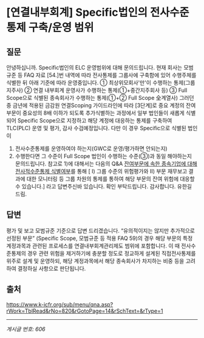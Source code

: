 # [연결내부회계] Specific법인의 전사수준통제 구축/운영 범위

## 질문
안녕하십니까.
Specific법인의 ELC 운영범위에 대해 문의드립니다.
현재 회사는 모범규준 등 FAQ 자료 [54.]번 내역에 따라
전사통제를 그룹사에 구축함에 있어 수행주체를 식별한 뒤 아래 기준에 따라 운영중입니다.
① 최상위모회사'만'이 수행하는 통제(그룹 지주사)
② 연결 내부회계 운영사가 수행하는 통제(①+중간지주회사 등)
③ Full Scope으로 식별된 종속회사가 수행하는 통제(①+② Full Scope 全계열사)
그러던 중 금년에 적용된 금감원 연결Scoping 가이드라인에 따라
[3단계]로 중요 계정의 잔여부문이 중요성의 8배 이하가 되도록 추가식별하는 과정에서
일부 법인들이 새롭게 식별되어 Specific Scope으로 지정하고
해당 계정에 대응하는 통제를 구축하여 TLC(PLC) 운영 및 평가, 감사 수검예정입니다.
다만 이 경우 Specific으로 식별된 법인이
1) 전사수준통제를 운영하여야 하는지(GWC로 운영/평가하면 안되는지)
2) 수행한다면 그 수준이 Full Scope 법인이 수행하는 수준(③)과 동일 해야하는지 문의드립니다.
참고로 1)에 대해서는 다음의 Q&A
[잔여부문에 속한 종속기업에 대해 전사적수준통제 식별여부]('21.10.21)를 통해
[ I) 그룹 수준의 위험평가와 II) 부문 재무보고 결과에 대한 모니터링 등
그룹 차원의 통제를 통하여 해당 부문의 잔여 위험에 대응할 수 있습니다.]
라고 답변주신바 있습니다.
확인 부탁드립니다.
감사합니다.
유한길 드림.

## 답변
평가 및 보고 모범규준 기준으로 답변 드리겠습니다.
“유의적이지는 않지만 추가적으로 선정된 부문” (Specific Scope, 모범규준 등 적용 FAQ 59)의 경우 해당 부문의 특정 계정과목과 관련된 프로세스를 연결내부회계관리제도 범위에 포함합니다. 이 때 전사수준통제의 경우 관련 위험을 제거하기에 충분할 정도로 정교하게 설계된 직접전사통제를 위주로 설계 및 운영하되, 해당 계정과목에서 해당 종속회사가 차지하는 비중 등을 고려하여 결정하실 사항으로 판단됩니다.

## 출처
https://www.k-icfr.org/sub/menu/qna.asp?rWork=TblRead&rNo=820&rGotoPage=14&rSchText=&rType=1

---
*게시글 번호: 606*
